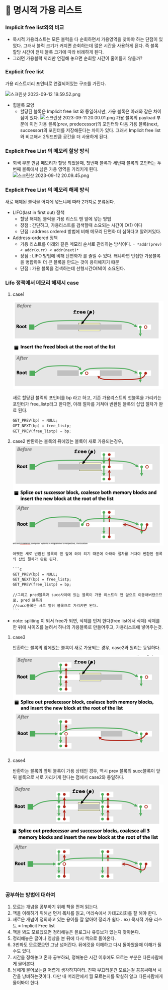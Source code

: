 # 🙊 명시적 가용 리스트

### Implicit free list와의 비교

- 묵시적 가용리스트는 모든 블럭을 다 순회하면서 가용영역을 찾아야 하는 단점이 있었다. 그래서 블럭 크기가 커지면 순회하는데 많은 시간을 사용하게 된다. 즉 블록 할당 시간이 전체 블록 크기에 따라 비례하게 된다.
- 그러면 가용블럭 끼리만 연결해 놓으면 순회할 시간이 줄어들지 않을까?

### Explicit free list

가용 리스트끼리 포인터로 연결되어있는 구조를 가진다.

![스크린샷 2023-09-12 19.59.52.png](../img/%E1%84%89%E1%85%B3%E1%84%8F%E1%85%B3%E1%84%85%E1%85%B5%E1%86%AB%E1%84%89%E1%85%A3%E1%86%BA_2023-09-12_19.59.52.png)

- 힙블록 모양
  - 할당된 블록은 Implicit free list 와 동일하지만, 가용 블록은 아래와 같은 차이점이 있다.
    ![스크린샷 2023-09-11 20.00.01.png](../img/%E1%84%89%E1%85%B3%E1%84%8F%E1%85%B3%E1%84%85%E1%85%B5%E1%86%AB%E1%84%89%E1%85%A3%E1%86%BA_2023-09-11_20.00.01.png)
    가용 블록의 payload 부분에 이전 가용 블록(prev, predecessor)의 포인터와 다음 가용 블록(next, successor)의 포인터를 저장해둔다는 차이가 있다.
    그래서 Implicit free list와 비교해서 2워드만큼 공간을 더 사용하게 된다.

### Explicit Free List 의 메모리 할당 방식

- 회색 부분 만큼 메모리가 할당 되었을때, 첫번째 블록과 세번째 블록의 포인터는
  두번째 블록에서 남은 가용 영역을 가리키게 된다.
  ![스크린샷 2023-09-12 20.09.45.png](../img/%E1%84%89%E1%85%B3%E1%84%8F%E1%85%B3%E1%84%85%E1%85%B5%E1%86%AB%E1%84%89%E1%85%A3%E1%86%BA_2023-09-12_20.09.45.png)

### Explicit Free List 의 메모리 해제 방식

새로 해제된 블럭을 어디에 넣느냐에 따라 2가지로 분류된다.

- LIFO(last in first out) 정책
  - 할당 해제된 블럭을 가용 리스트 맨 앞에 넣는 방법
  - 장점 : 간단하고, 가용리스트를 검색할때 소요되는 시간이 O(1) 이다
  - 단점 : address ordered 방법에 비해 메모리 단편화 더 심하다고 알려져있다.
- Address-ordered 정책
  - 가용 리스트를 아래와 같은 메모리 순서로 관리하는 방식이다.
    `◦ *addr(prev) < addr(curr) < addr(next)*`
  - 장점 : LIFO 방법에 비해 단편화가 를 줄일 수 있다.
    왜냐하면 인접한 가용블록을 병합하여 더 큰 블록을 만드는 것이 용이해지기 떄문
  - 단점 : 가용 블록을 검색하는데 선형시간O(N)이 소요된다.

### Lifo 정책에서 메모리 해제시 case

1.  case1

    ![스크린샷 2023-09-12 20.23.00.png](../img/스크린샷%202023-09-12%2020.23.00.png)

    새로 할당된 블럭의 포인터를 bp 라고 하고,
    기존 가용리스트의 첫블록을 가리키는 포인터가 free_listp라고 한다면, 아래 절차를 거쳐야 반환된 블록의 삽입 절차가 완료 된다.

    ```c
    GET_PREV(bp) = NULL;
    GET_NEXT(bp) = free_listp;
    GET_PREV(free_listp) = bp;
    ```

2.  case2
    반환하는 블록의 뒤에있는 블록이 새로 가용되는경우,
    ![스크린샷 2023-09-12 20.30.41.png](../img/스크린샷%202023-09-12%2020.30.41.png)

        어쨋든 새로 반환된 블록이 맨 앞에 와야 되기 때문에 아래와 절차를 거쳐야 반환된 블록의 삽입 절차가 완료 된다.

        ```c
        GET_PREV(bp) = NULL;
        GET_NEXT(bp) = free_listp;
        GET_PREV(free_listp) = bp;

        //그리고 pred블록과 succ사이에 있는 블록이 가용 리스트의 맨 앞으로 이동해버렸으므로, pred 블록과
        //succ블록은 서로 앞뒤 블록으로 가리키면 된다.
        ```

- note: spliting 이 되서 free가 되면, 삭제를 먼저 한다(free list에서 삭제)
  삭제를 한 뒤에 사이즈를 늘려서 하나의 가용블록로 만들어주고, 가용리스트에 넣어주는것.

1. case3

   반환하는 블록의 앞에있는 블록이 새로 가용되는 경우, case2와 원리는 동일하다.

   ![스크린샷 2023-09-12 20.55.51.png](../img/스크린샷%202023-09-12%2020.55.51.png)

2. case4

   반환하는 블록의 앞뒤 블록이 가용 상태인 경우,
   역시 prev 블록의 succ블록이 앞뒤 블록으로 서로 가리키게 한다는 점에서 case2와 동일하다.

   ![스크린샷 2023-09-12 20.56.04.png](../img/스크린샷%202023-09-12%2020.56.04.png)

### 공부하는 방법에 대하여

1. 모르는 개념을 공부하기 위해 책을 먼저 읽는다.
2. 책을 이해하기 위해선 먼저 목차를 읽고, 머리속에서 카테고리화를 잘 해야 한다.
3. 새로운 개념이 정의하고 있는 용어를 잘 알아야 정리가 쉽다 .
   ex) 묵시적 가용 리스트 = Implicit Free list
4. 책을 봐도 모르겠으면 정리해놓은 블로그나 유튜브가 있는지 찾아본다.
5. 정리해놓은 글이나 영상을 본 뒤에 다시 책으로 돌아온다.
6. 3번봐도 모르겠으면 그냥 넘어간다. 뒤에것을 이해하고 다시 돌아왔을때 이해가 될 수도 있다.
7. 시간을 정해놓고 혼자 공부하되, 정해놓은 시간 이후에도 모르는 부분은 다른사람에게 물어본다.
8. 남에게 물어보는걸 어렵게 생각하지마라. 진짜 부끄러운건 모르는걸 꽁꽁싸매서 시간을 낭비하는것이다. 다만 내 머리안에서 뭘 모르는지를 확실히 알고 다른사람에게 물어봐야 한다.
